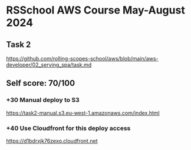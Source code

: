 # RSSchool AWS Course May-August 2024

## Task 2

https://github.com/rolling-scopes-school/aws/blob/main/aws-developer/02_serving_spa/task.md

## Self score: 70/100

### +30 Manual deploy to S3

https://task2-manual.s3.eu-west-1.amazonaws.com/index.html

### +40 Use Cloudfront for this deploy access

https://d1bdrxjk76zexq.cloudfront.net
